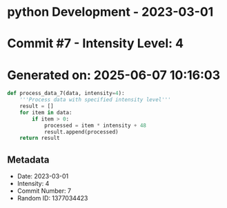 ﻿# python Development - 2023-03-01
# Commit #7 - Intensity Level: 4
# Generated on: 2025-06-07 10:16:03
```python
def process_data_7(data, intensity=4):
    '''Process data with specified intensity level'''
    result = []
    for item in data:
        if item > 0:
            processed = item * intensity + 48
            result.append(processed)
    return result
```
## Metadata
- Date: 2023-03-01
- Intensity: 4
- Commit Number: 7
- Random ID: 1377034423
